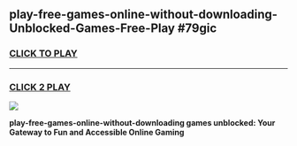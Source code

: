 
## play-free-games-online-without-downloading-Unblocked-Games-Free-Play #79gic
<h3>
<a href="https://us.freeplayer.one?title=play-free-games-online-without-downloading&ref=9M">CLICK TO PLAY</a></h3>
<hr>

<h3>
<a href="https://us.freeplayer.one?title=play-free-games-online-without-downloading&ref=9M">CLICK 2 PLAY</a>
  
</h3>

<a href="https://us.freeplayer.one?title=play-free-games-online-without-downloading&ref=9M"><img src="https://clearcache.store/games.png"></a>


**play-free-games-online-without-downloading games unblocked: Your Gateway to Fun and Accessible Online Gaming**
